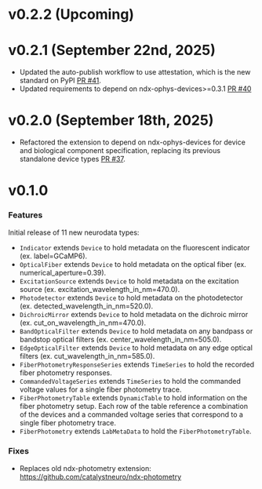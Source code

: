 # v0.2.2 (Upcoming)

# v0.2.1 (September 22nd, 2025)

* Updated the auto-publish workflow to use attestation, which is the new standard on PyPI [PR #41](https://github.com/catalystneuro/ndx-fiber-photometry/pull/41).
* Updated requirements to depend on ndx-ophys-devices>=0.3.1 [PR #40](https://github.com/catalystneuro/ndx-fiber-photometry/pull/40)

# v0.2.0 (September 18th, 2025)

* Refactored the extension to depend on ndx-ophys-devices for device and biological component specification, replacing its previous standalone device types [PR #37](https://github.com/catalystneuro/ndx-fiber-photometry/pull/37).

# v0.1.0

### Features
Initial release of 11 new neurodata types:
* `Indicator` extends `Device` to hold metadata on the fluorescent indicator (ex. label=GCaMP6).
* `OpticalFiber` extends `Device` to hold metadata on the optical fiber (ex. numerical_aperture=0.39).
* `ExcitationSource` extends `Device` to hold metadata on the excitation source (ex. excitation_wavelength_in_nm=470.0).
* `Photodetector` extends `Device` to hold metadata on the photodetector (ex. detected_wavelength_in_nm=520.0).
* `DichroicMirror` extends `Device` to hold metadata on the dichroic mirror (ex. cut_on_wavelength_in_nm=470.0).
* `BandOpticalFilter` extends `Device` to hold metadata on any bandpass or bandstop optical filters (ex. center_wavelength_in_nm=505.0).
* `EdgeOpticalFilter` extends `Device` to hold metadata on any edge optical filters (ex. cut_wavelength_in_nm=585.0).
* `FiberPhotometryResponseSeries` extends `TimeSeries` to hold the recorded fiber photometry responses.
* `CommandedVoltageSeries` extends `TimeSeries` to hold the commanded voltage values for a single fiber photometry trace.
* `FiberPhotometryTable` extends `DynamicTable` to hold information on the fiber photometry setup.
    Each row of the table reference a combination of the devices and a commanded voltage series that correspond to a single fiber photometry trace.
* `FiberPhotometry` extends `LabMetaData` to hold the `FiberPhotometryTable`.

### Fixes
* Replaces old ndx-photometry extension: https://github.com/catalystneuro/ndx-photometry
